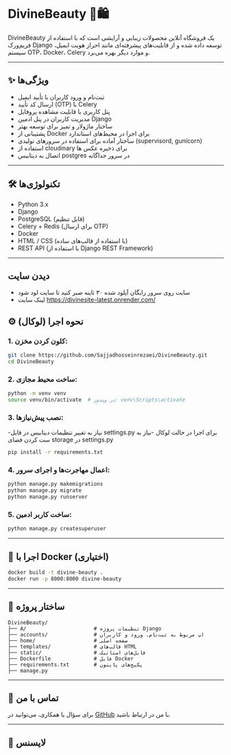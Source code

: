 # DivineBeauty 💄🛍️

DivineBeauty یک فروشگاه آنلاین محصولات زیبایی و آرایشی است که با استفاده از فریم‌ورک Django توسعه داده شده و از قابلیت‌های پیشرفته‌ای مانند احراز هویت ایمیل، سیستم OTP، Docker، Celery و موارد دیگر بهره می‌برد.

---

## ✨ ویژگی‌ها

- ثبت‌نام و ورود کاربران با تأیید ایمیل
- ارسال کد تأیید (OTP) با Celery
- پنل کاربری با قابلیت مشاهده پروفایل
- مدیریت کاربران در پنل ادمین Django
- ساختار ماژولار و تمیز برای توسعه بهتر
- پشتیبانی از Docker برای اجرا در محیط‌های استاندارد
- ساختار آماده برای استفاده در سرورهای تولیدی (supervisord, gunicorn)
- استفاده از cloudinary برای ذخیره عکس ها
- اتصال به دیتابیس postgres در سرور جداگانه

---

## 🛠️ تکنولوژی‌ها

- Python 3.x
- Django
- PostgreSQL (قابل تنظیم)
- Celery + Redis (برای ارسال OTP)
- Docker
- HTML / CSS (با استفاده از قالب‌های ساده)
- REST API (با استفاده از Django REST Framework)

---

## دیدن سایت 
- سایت روی سرور رایگان آپلود شده ۳۰ ثاینه صبر کنید تا سایت لود شود
- لینک سایت https://divinesite-latest.onrender.com/


## ⚙️ نحوه اجرا (لوکال)

### 1. کلون کردن مخزن:
```bash
git clone https://github.com/Sajjadhosseinrezaei/DivineBeauty.git
cd DivineBeauty
```

### 2. ساخت محیط مجازی:
```bash
python -m venv venv
source venv/bin/activate  # در ویندوز: venv\Scripts\activate
```

### 3. نصب پیش‌نیازها:
-نیاز به تغییر تنظیمات دیتابیس در فایل settings.py برای اجرا در حالت لوکال
-نیاز به ست کردن فضای storage در settings.py
```bash
pip install -r requirements.txt
```

### 4. اعمال مهاجرت‌ها و اجرای سرور:

```bash
python manage.py makemigrations
python manage.py migrate
python manage.py runserver
```

### 5. ساخت کاربر ادمین:
```bash
python manage.py createsuperuser
```

---

## 🐳 اجرا با Docker (اختیاری)

```bash
docker build -t divine-beauty .
docker run -p 8000:8000 divine-beauty
```

---

## 📂 ساختار پروژه

```
DivineBeauty/
├── A/                      # تنظیمات پروژه Django
├── accounts/               # اپ مربوط به ثبت‌نام، ورود و کاربران
├── home/                   # صفحه اصلی
├── templates/              # قالب‌های HTML
├── static/                 # فایل‌های استاتیک
├── Dockerfile              # فایل Docker
├── requirements.txt        # پکیج‌های پایتون
├── manage.py
```

---

## 📧 تماس با من

برای سؤال یا همکاری، می‌توانید در [GitHub](https://github.com/Sajjadhosseinrezaei) با من در ارتباط باشید.

---

## 📝 لایسنس

